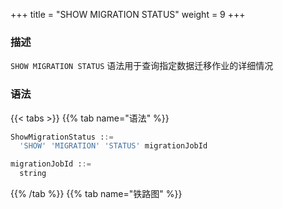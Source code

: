 +++
title = "SHOW MIGRATION STATUS"
weight = 9
+++

### 描述

`SHOW MIGRATION STATUS` 语法用于查询指定数据迁移作业的详细情况

### 语法

{{< tabs >}}
{{% tab name="语法" %}}
```sql
ShowMigrationStatus ::=
  'SHOW' 'MIGRATION' 'STATUS' migrationJobId 

migrationJobId ::=
  string
```
{{% /tab %}}
{{% tab name="铁路图" %}}
<iframe frameborder="0" name="diagram" id="diagram" width="100%" height="100%"></iframe>
{{% /tab %}}
{{< /tabs >}}

### 补充说明

- `migrationJobId` 需要通过 `SHOW MIGRATION LIST` 语法查询获得

### 返回值说明

| 列                             | 说明               |
|--------------------------------|-------------------|
| item                           | 数据迁移作业分片编号 |
| data source                    | 数据迁移源          |
| status                         | 数据迁移作业状态     |
| processed_records_count        | 处理数据行数        |
| inventory_finished_percentage  | 数据迁移作业完成度   |
| incremental_idle_seconds       | 增量闲置时间        |
| error_message                  | 错误信息提示        |

### 示例

- 查询指定数据迁移作业的详细情况

```sql
SHOW MIGRATION STATUS 'j010180026753ef0e25d3932d94d1673ba551';
```

```sql
mysql> SHOW MIGRATION STATUS 'j010180026753ef0e25d3932d94d1673ba551';
+------+-------------+--------------------------+--------+-------------------------+-------------------------------+--------------------------+---------------+
| item | data_source | status                   | active | processed_records_count | inventory_finished_percentage | incremental_idle_seconds | error_message |
+------+-------------+--------------------------+--------+-------------------------+-------------------------------+--------------------------+---------------+
| 0    | ds_1        | EXECUTE_INCREMENTAL_TASK | true   | 6                       | 100                           | 25                       |               |
+------+-------------+--------------------------+--------+-------------------------+-------------------------------+--------------------------+---------------+
1 row in set (0.01 sec)
```

### 保留字

`SHOW`、`MIGRATION`、`STATUS`

### 相关链接

- [保留字](/cn/user-manual/shardingsphere-proxy/distsql/syntax/reserved-word/)